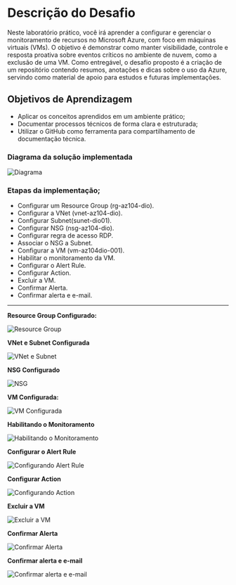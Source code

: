 # Descrição do Desafio
Neste laboratório prático, você irá aprender a configurar e gerenciar o monitoramento de recursos no Microsoft Azure, com foco em máquinas virtuais (VMs). O objetivo é demonstrar como manter visibilidade, controle e resposta proativa sobre eventos críticos no ambiente de nuvem, como a exclusão de uma VM. Como entregável, o desafio proposto é a criação de um repositório contendo resumos, anotações e dicas sobre o uso da Azure, servindo como material de apoio para estudos e futuras implementações.

## Objetivos de Aprendizagem 

- Aplicar os conceitos aprendidos em um ambiente prático;
- Documentar processos técnicos de forma clara e estruturada; 
- Utilizar o GitHub como ferramenta para compartilhamento de documentação técnica. 

### Diagrama da solução implementada

![Diagrama](images/MonitoramentoAzure.png)


### Etapas da implementação;

- Configurar um Resource Group (rg-az104-dio).
- Configurar a VNet (vnet-az104-dio).
- Configurar Subnet(sunet-dio01).
- Configurar NSG (nsg-az104-dio).
- Configurar regra de acesso RDP.   
- Associar o NSG a Subnet.
- Configurar a VM (vm-az104dio-001).
- Habilitar o monitoramento da VM.
- Configurar o Alert Rule.
- Configurar Action.
- Excluir a VM.
- Confirmar Alerta.
- Confirmar alerta e e-mail.

-----------------------

**Resource Group Configurado:**

![Resource Group](images/ResourceGroup.png)

**VNet e Subnet Configurada**

![VNet e Subnet](images/VNETeSubnet.png)

**NSG Configurado**

![NSG](images/NSG.png)

**VM Configurada:**

![VM Configurada](images/VMConfigurada.png)


**Habilitando o Monitoramento**

![Habilitando o Monitoramento](images/HabilitarMonitoramento.png)


**Configurar o Alert Rule**

![Configurando Alert Rule](images/ConfigAlert.png)

**Configurar Action**

![Configurando Action](images/Action.png)

**Excluir a VM**

![Excluir a VM](images/DeleteVM.png)

**Confirmar Alerta**

![Confirmar Alerta](images/Alerts.png)

**Confirmar alerta e e-mail**

![Confirmar alerta e e-mail](images/emailAlert.png)